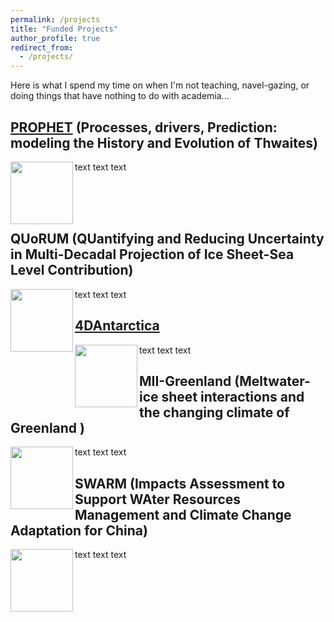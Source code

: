 ```yaml
---
permalink: /projects
title: "Funded Projects"
author_profile: true
redirect_from: 
  - /projects/
---
```



Here is what I spend my time on when I'm not teaching, navel-gazing, or doing things that have nothing to do with academia...

## [PROPHET](https://thwaitesglacier.org/projects/prophet) (Processes, drivers, Prediction: modeling the History and Evolution of Thwaites)

<img align="left" width="100" height="100" src="https://dngoldberg.github.io/files/proj_images/Thwaites_PROPHET.jpg">

text text text

<br />
<br />
<br />


## QUoRUM (QUantifying and Reducing Uncertainty in Multi-Decadal Projection of Ice Sheet-Sea Level Contribution)

<img align="left" width="100" height="100" src="https://dngoldberg.github.io/files/proj_images/quorumpic.png">

text text text

## [4DAntarctica](http://4d-antarctica.org/)

<img align="left" width="100" height="100" src="https://dngoldberg.github.io/files/proj_images/4dant.png">

text text text

## MII-Greenland (Meltwater-ice sheet interactions and the changing climate of Greenland )

<img align="left" width="100" height="100" src="https://dngoldberg.github.io/files/proj_images/mouline.jpg">

text text text

## SWARM (Impacts Assessment to Support WAter Resources Management and Climate Change Adaptation for China)

<img align="left" width="100" height="100" src="https://dngoldberg.github.io/files/proj_images/oggm.png">

text text text
